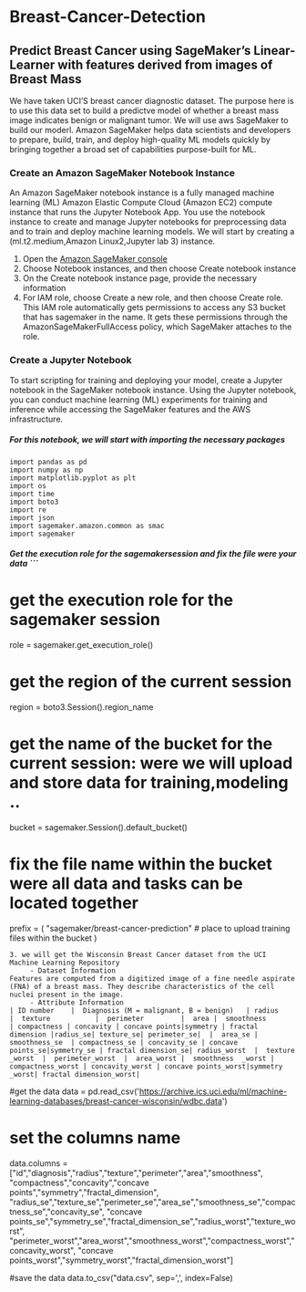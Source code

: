 # Breast-Cancer-Detection
## Predict Breast Cancer using SageMaker’s Linear-Learner with features derived from images of Breast Mass
We have taken  UCI’S breast cancer diagnostic dataset. The purpose here is to use this data set to build a predictve model of whether a breast mass image indicates benign or malignant tumor. We will use aws SageMaker to build our moderl.
Amazon SageMaker helps data scientists and developers to prepare, build, train, and deploy high-quality ML models quickly by bringing together a broad set of capabilities purpose-built for ML.

### Create an Amazon SageMaker Notebook Instance
An Amazon SageMaker notebook instance is a fully managed machine learning (ML) Amazon Elastic Compute Cloud (Amazon EC2) compute instance that runs the Jupyter Notebook App. You use the notebook instance to create and manage Jupyter notebooks for preprocessing data and to train and deploy machine learning models.
We will start by creating a (ml.t2.medium,Amazon Linux2,Jupyter lab 3) instance.
1. Open the [Amazon SageMaker console](https://console.aws.amazon.com/sagemaker/)
2. Choose Notebook instances, and then choose Create notebook instance
3. On the Create notebook instance page, provide the necessary information
4. For IAM role, choose Create a new role, and then choose Create role. This IAM role automatically gets permissions to access any S3 bucket that has sagemaker in the name. It gets these permissions through the AmazonSageMakerFullAccess policy, which SageMaker attaches to the role.

### Create a Jupyter Notebook
To start scripting for training and deploying your model, create a Jupyter notebook in the SageMaker notebook instance. Using the Jupyter notebook, you can conduct machine learning (ML) experiments for training and inference while accessing the SageMaker features and the AWS infrastructure.

##### For this notebook, we will start with importing the necessary packages
```
import pandas as pd
import numpy as np
import matplotlib.pyplot as plt
import os
import time
import boto3
import re
import json
import sagemaker.amazon.common as smac
import sagemaker
``` 
##### Get the execution role for the sagemakersession and fix the file were your data  ```
# get the execution role for the sagemaker session
role = sagemaker.get_execution_role()
# get the region of the current session
region = boto3.Session().region_name

# get the name of the bucket for the current session: were we will upload and store data for training,modeling ..
bucket = sagemaker.Session().default_bucket()
# fix the file name within the bucket were all data and tasks can be located together
prefix = (
    "sagemaker/breast-cancer-prediction"  # place to upload training files within the bucket
)
``` 
3. we will get the Wisconsin Breast Cancer dataset from the UCI Machine Learning Repository
     - Dataset Information
Features are computed from a digitized image of a fine needle aspirate (FNA) of a breast mass. They describe characteristics of the cell nuclei present in the image.
     - Attribute Information
| ID number    |  Diagnosis (M = malignant, B = benign)   | radius     |  texture           |  perimeter         |  area |  smoothness              | compactness | concavity | concave points|symmetry | fractal dimension |radius_se| texture_se| perimeter_se|  |  area_se |  smoothness_se  | compactness_se | concavity_se | concave points_se|symmetry_se | fractal dimension_se| radius_worst  |  texture _worst  |  perimeter_worst  |  area_worst |  smoothness  _worst | compactness_worst | concavity_worst | concave points_worst|symmetry _worst| fractal dimension_worst|

```
#get the data
data = pd.read_csv('https://archive.ics.uci.edu/ml/machine-learning-databases/breast-cancer-wisconsin/wdbc.data')
# set the columns name
data.columns = ["id","diagnosis","radius","texture","perimeter","area","smoothness",
                "compactness","concavity","concave points","symmetry","fractal_dimension",
                "radius_se","texture_se","perimeter_se","area_se","smoothness_se","compactness_se","concavity_se",
                "concave points_se","symmetry_se","fractal_dimension_se","radius_worst","texture_worst",
                "perimeter_worst","area_worst","smoothness_worst","compactness_worst","concavity_worst",
                "concave points_worst","symmetry_worst","fractal_dimension_worst"] 

#save the data
data.to_csv("data.csv", sep=',', index=False)
```


   




